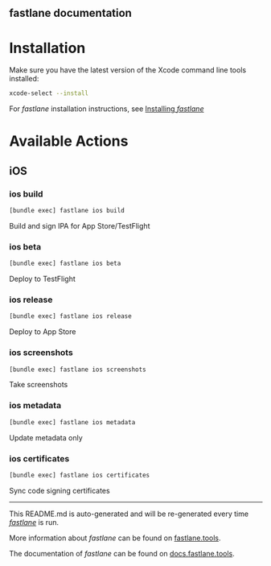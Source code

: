 fastlane documentation
----

# Installation

Make sure you have the latest version of the Xcode command line tools installed:

```sh
xcode-select --install
```

For _fastlane_ installation instructions, see [Installing _fastlane_](https://docs.fastlane.tools/#installing-fastlane)

# Available Actions

## iOS

### ios build

```sh
[bundle exec] fastlane ios build
```

Build and sign IPA for App Store/TestFlight

### ios beta

```sh
[bundle exec] fastlane ios beta
```

Deploy to TestFlight

### ios release

```sh
[bundle exec] fastlane ios release
```

Deploy to App Store

### ios screenshots

```sh
[bundle exec] fastlane ios screenshots
```

Take screenshots

### ios metadata

```sh
[bundle exec] fastlane ios metadata
```

Update metadata only

### ios certificates

```sh
[bundle exec] fastlane ios certificates
```

Sync code signing certificates

----

This README.md is auto-generated and will be re-generated every time [_fastlane_](https://fastlane.tools) is run.

More information about _fastlane_ can be found on [fastlane.tools](https://fastlane.tools).

The documentation of _fastlane_ can be found on [docs.fastlane.tools](https://docs.fastlane.tools).

